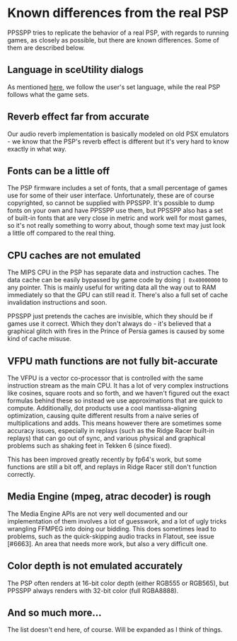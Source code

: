 # Known differences from the real PSP

PPSSPP tries to replicate the behavior of a real PSP, with regards to running games, as closely as possible, but there are known differences. Some of them are described below.

## Language in sceUtility dialogs

As mentioned [here](https://github.com/hrydgard/ppsspp/issues/16934), we follow the user's set language, while the real PSP follows what the game sets.

## Reverb effect far from accurate

Our audio reverb implementation is basically modeled on old PSX emulators - we know that the PSP's reverb effect is different but it's very hard to know exactly in what way.

## Fonts can be a little off

The PSP firmware includes a set of fonts, that a small percentage of games use for some of their user interface. Unfortunately, these are of course copyrighted, so cannot be supplied with PPSSPP. It's possible to dump fonts on your own and have PPSSPP use them, but PPSSPP also has a set of built-in fonts that are very close in metric and work well for most games, so it's not really something to worry about, though some text may just look a little off compared to the real thing.

## CPU caches are not emulated

The MIPS CPU in the PSP has separate data and instruction caches. The data cache can be easily bypassed by game code by doing `| 0x40000000` to any pointer. This is mainly useful for writing data all the way out to RAM immediately so that the GPU can still read it. There's also a full set of cache invalidation instructions and soon.

PPSSPP just pretends the caches are invisible, which they should be if games use it correct. Which they don't always do - it's believed that a graphical glitch with fires in the Prince of Persia games is caused by some kind of cache misuse.

## VFPU math functions are not fully bit-accurate

The VFPU is a vector co-processor that is controlled with the same instruction stream as the main CPU. It has a lot of very complex instructions like cosines, square roots and so forth, and we haven't figured out the exact formulas behind these so instead we use approximations that are quick to compute. Additionally, dot products use a cool mantissa-aligning optimization, causing quite different results from a naive series of multiplications and adds. This means however there are sometimes some accuracy issues, especially in replays (such as the Ridge Racer built-in replays) that can go out of sync, and various physical and graphical problems such as shaking feet in Tekken 6 (since fixed).

This has been improved greatly recently by fp64's work, but some functions are still a bit off, and replays in Ridge Racer still don't function correctly.

## Media Engine (mpeg, atrac decoder) is rough

The Media Engine APIs are not very well documented and our implementation of them involves a lot of guesswork, and a lot of ugly tricks wrangling FFMPEG into doing our bidding. This does sometimes lead to problems, such as the quick-skipping audio tracks in Flatout, see issue [#6663]. An area that needs more work, but also a very difficult one.

## Color depth is not emulated accurately

The PSP often renders at 16-bit color depth (either RGB555 or RGB565), but PPSSPP always renders with 32-bit color (full RGBA8888).

## And so much more...

The list doesn't end here, of course. Will be expanded as I think of things.
